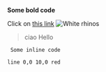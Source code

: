**Some bold code**

Click on [ this link](https://youtu.be/dQw4w9WgXcQ)
![White rhinos](https://freeimages.com/or/7bab/africa_white_rhinos_rhino.jpg)
> ciao 
> Hello

` Some inline code` 
```xsvg:0,0,20,10
line 0,0 10,0 red
```